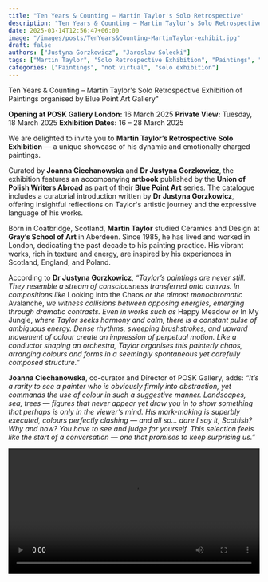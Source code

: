 ```yaml
---
title: "Ten Years & Counting – Martin Taylor's Solo Retrospective"
description: "Ten Years & Counting – Martin Taylor's Solo Retrospective Exhibition of Paintings organised by Blue Point Art Gallery"
date: 2025-03-14T12:56:47+06:00
image: "/images/posts/TenYears&Counting-MartinTaylor-exhibit.jpg"
draft: false
authors: ["Justyna Gorzkowicz", "Jaroslaw Solecki"]
tags: ["Martin Taylor", "Solo Retrospective Exhibition", "Paintings", "POSK Gallery", "ZPPnO"]
categories: ["Paintings", "not virtual", "solo exhibition"]
---
```

Ten Years & Counting – Martin Taylor's Solo Retrospective
Exhibition of Paintings organised by Blue Point Art Gallery"

**Opening at POSK Gallery London:** 16 March 2025
**Private View:** Tuesday, 18 March 2025
**Exhibition Dates:** 16 – 28 March 2025

We are delighted to invite you to **Martin Taylor’s Retrospective Solo Exhibition** — a unique showcase of his dynamic and emotionally charged paintings.

Curated by **Joanna Ciechanowska** and **Dr Justyna Gorzkowicz**, the exhibition features an accompanying **artbook** published by the **Union of Polish Writers Abroad** as part of their **Blue Point Art** series. The catalogue includes a curatorial introduction written by **Dr Justyna Gorzkowicz**, offering insightful reflections on Taylor's artistic journey and the expressive language of his works.

Born in Coatbridge, Scotland, **Martin Taylor** studied Ceramics and Design at **Gray’s School of Art** in Aberdeen. Since 1985, he has lived and worked in London, dedicating the past decade to his painting practice. His vibrant works, rich in texture and energy, are inspired by his experiences in Scotland, England, and Poland.

According to **Dr Justyna Gorzkowicz**, *“Taylor’s paintings are never still. They resemble a stream of consciousness transferred onto canvas. In compositions like* Looking into the Chaos *or the almost monochromatic* Avalanche, *we witness collisions between opposing energies, emerging through dramatic contrasts. Even in works such as* Happy Meadow *or* In My Jungle, *where Taylor seeks harmony and calm, there is a constant pulse of ambiguous energy. Dense rhythms, sweeping brushstrokes, and upward movement of colour create an impression of perpetual motion. Like a conductor shaping an orchestra, Taylor organises this painterly chaos, arranging colours and forms in a seemingly spontaneous yet carefully composed structure.”*

**Joanna Ciechanowska**, co-curator and Director of POSK Gallery, adds: *“It’s a rarity to see a painter who is obviously firmly into abstraction, yet commands the use of colour in such a suggestive manner. Landscapes, sea, trees — figures that never appear yet draw you in to show something that perhaps is only in the viewer’s mind. His mark-making is superbly executed, colours perfectly clashing — and all so... dare I say it, Scottish? Why and how? You have to see and judge for yourself. This selection feels like the start of a conversation — one that promises to keep surprising us.”*

<Video
  width="100%" controls loop autoplay
  src="/videos/Martin_book_exhibit_compressed.mp4" type="video/mp4"
  src="/videos/Martin_book_exhibit_compressed.webm" type="video/webm"
  Your browser does not support the video tag.
/>


